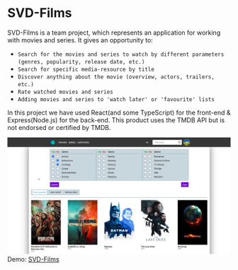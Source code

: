 # SVD-Films

SVD-Films is a team project, which represents an application for working with movies and series.
It gives an opportunity to:
  * `Search for the movies and series to watch by different parameters (genres, popularity, release date, etc.)`
  * `Search for specific media-resource by title`
  * `Discover anything about the movie (overview, actors, trailers, etc.)`
  * `Rate watched movies and series`
  * `Adding movies and series to 'watch later' or 'favourite' lists`

In this project we have used React(and some TypeScript) for the front-end & Express(Node.js) for the back-end.
This product uses the TMDB API but is not endorsed or certified by TMDB.

![alt text](preview.png "SVD-Films")
Demo: [SVD-Films](https://youthful-tereshkova-42b5d8.netlify.app/)
